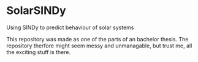 # SolarSINDy
Using SINDy to predict behaviour of solar systems

This repository was made as one of the parts of an bachelor thesis. The repository therfore might seem messy and unmanagable, but trust me, all the exciting stuff is there. 

